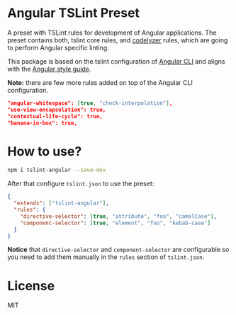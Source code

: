 # Angular TSLint Preset

A preset with TSLint rules for development of Angular applications. The preset contains both, tslint core rules, and [codelyzer](https://github.com/mgechev/codelyzer) rules, which are going to perform Angular specific linting.

This package is based on the tslint configuration of [Angular CLI](https://github.com/angular/angular-cli) and aligns with the [Angular style guide](https://angular.io/styleguide).

**Note:** there are few more rules added on top of the Angular CLI configuration.

```json
"angular-whitespace": [true, "check-interpolation"],
"use-view-encapsulation": true,
"contextual-life-cycle": true,
"banana-in-box": true,
```

# How to use?

```bash
npm i tslint-angular --save-dev
```

After that configure `tslint.json` to use the preset:

```json
{
  "extends": ["tslint-angular"],
  "rules": {
    "directive-selector": [true, "attribute", "foo", "camelCase"],
    "component-selector": [true, "element", "foo", "kebab-case"]
  }
}
```

**Notice** that `directive-selector` and `component-selector` are configurable so you need to add them manually in the `rules` section of `tslint.json`.

# License

MIT
